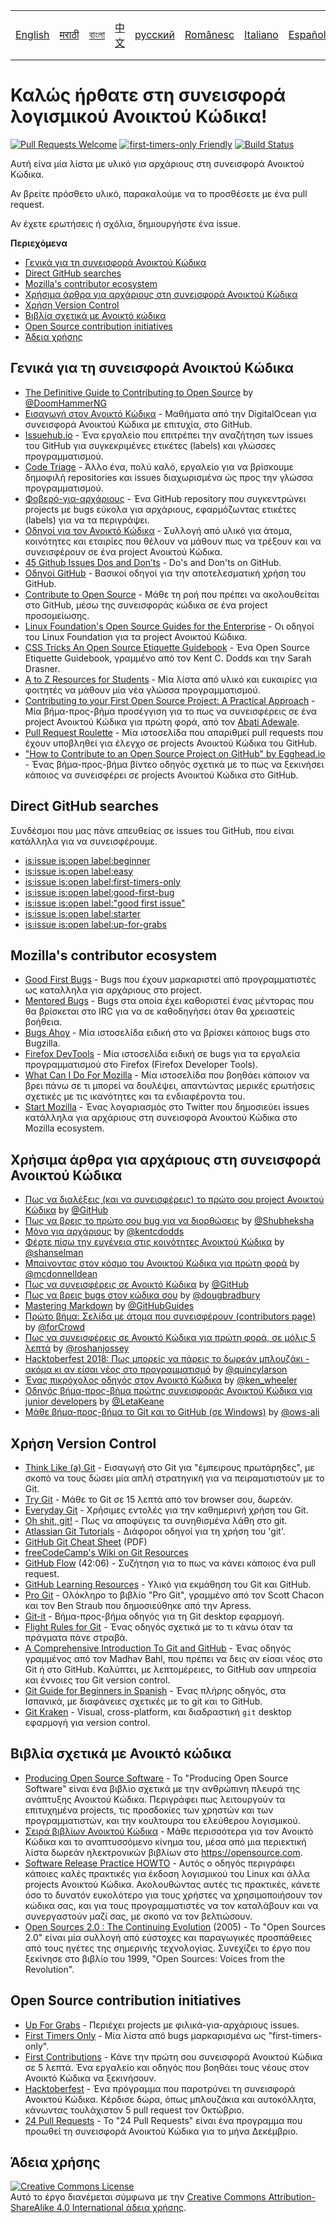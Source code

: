 <table>
    <tr>
        <!-- Do not translate this table -->
        <td><a href="./README.md"> English </a></td>
        <td><a href="./README-MR.md"> मराठी </a></td>
        <td><a href="./README-BN.md"> বাংলা </a></td>
        <td><a href="./README-CN.md"> 中文 </a></td>
        <td><a href="./README-RU.md"> русский </a></td>
        <td><a href="./README-RO.md"> Românesc </a></td>
        <td><a href="./README-IT.md"> Italiano </a></td>
        <td><a href="./README-ES.md"> Español </a></td>
        <td><a href="./README-pt-BR.md"> Português (BR) </a></td>
        <td><a href="./README-DE.md"> Deutsch </a></td>
        <td><a href="./README-GR.md"> Ελληνικά </a></td>
        <td><a href="./README-FR.md"> Français </a></td>
        <td><a href="./README-TR.md"> Turkish </a></td>
        <td><a href="./README-KO.md"> 한국어 </a></td>
    </tr>
</table>

# Καλώς ήρθατε στη συνεισφορά λογισμικού Ανοικτού Κώδικα!

[![Pull Requests Welcome](https://img.shields.io/badge/PRs-welcome-brightgreen.svg?style=flat)](http://makeapullrequest.com)
[![first-timers-only Friendly](https://img.shields.io/badge/first--timers--only-friendly-blue.svg)](http://www.firsttimersonly.com/)
[![Build Status](https://travis-ci.org/freeCodeCamp/how-to-contribute-to-open-source.svg?branch=master)](https://travis-ci.org/freeCodeCamp/how-to-contribute-to-open-source)

Αυτή είνα μία λίστα με υλικό για αρχάριους στη συνεισφορά Ανοικτού Κώδικα.

Αν βρείτε πρόσθετο υλικό, παρακαλούμε να το προσθέσετε με ένα pull request.

Αν έχετε ερωτήσεις ή σχόλια, δημιουργήστε ένα issue.

**Περιεχόμενα**
- [Γενικά για τη συνεισφορά Ανοικτού Κώδικα](#Γενικά-για-τη-συνεισφορά-Ανοικτού-Κώδικα)
- [Direct GitHub searches](#direct-github-searches)
- [Mozilla's contributor ecosystem](#mozillas-contributor-ecosystem)
- [Χρήσιμα άρθρα για αρχάριους στη συνεισφορά Ανοικτού Κώδικα](#Χρήσιμα-άρθρα-για-αρχάριους-στη-συνεισφορά-Ανοικτού-Κώδικα)
- [Χρήση Version Control](#Χρήση-Version-Control)
- [Βιβλία σχετικά με Ανοικτό κώδικα](#Βιβλία-σχετικά-με-Ανοικτό-κώδικα)
- [Open Source contribution initiatives](#Open-Source-contribution-initiatives)
- [Άδεια χρήσης](#Άδεια-χρήσης)

## Γενικά για τη συνεισφορά Ανοικτού Κώδικα
- [The Definitive Guide to Contributing to Open Source](https://medium.freecodecamp.org/the-definitive-guide-to-contributing-to-open-source-900d5f9f2282) by [@DoomHammerNG](https://twitter.com/DoomHammerNG)
- [Εισαγωγή στον Ανοικτό Κώδικα](https://www.digitalocean.com/community/tutorial_series/an-introduction-to-open-source) - Μαθήματα από την DigitalOcean για συνεισφορά Ανοικτού Κώδικα με επιτυχία, στο GitHub.
- [Issuehub.io](http://issuehub.pro/) - Ένα εργαλείο που επιτρέπει την αναζήτηση των issues του GitHub για συγκεκριμένες ετικέτες (labels) και γλώσσες προγραμματισμού.
- [Code Triage](https://www.codetriage.com/) - Άλλο ένα, πολύ καλό, εργαλείο για να βρίσκουμε δημοφιλή repositories και issues διαχωρισμένα ώς προς την γλώσσα προγραμματισμού.
- [Φοβερό-για-αρχάριους](https://github.com/MunGell/awesome-for-beginners) - Ένα GitHub repository που συγκεντρώνει projects με bugs εύκολα για αρχάριους, εφαρμόζωντας ετικέτες (labels) για να τα περιγράψει.
- [Οδηγοί για τον Ανοικτό Κώδικα](https://opensource.guide/) - Συλλογή από υλικό για άτομα, κοινότητες και εταιρίες που θέλουν να μάθουν πως να τρέξουν και να συνεισφέρουν σε ένα project Ανοικτού Κώδικα.
- [45 Github Issues Dos and Don’ts](https://hackernoon.com/45-github-issues-dos-and-donts-dfec9ab4b612) - Do's and Don'ts on GitHub.
- [Οδηγοί GitHub](https://guides.github.com/) - Βασικοί οδηγοί για την αποτελεσματική χρήση του GitHub.
- [Contribute to Open Source](https://github.com/danthareja/contribute-to-open-source) - Μάθε τη ροή που πρέπει να ακολουθείται στο GitHub, μέσω της συνεισφοράς κώδικα σε ένα project προσομείωσης.
- [Linux Foundation's Open Source Guides for the Enterprise](https://www.linuxfoundation.org/resources/open-source-guides/) - Οι οδηγοί του Linux Foundation για τα project Ανοικτού Κώδικα.
- [CSS Tricks An Open Source Etiquette Guidebook](https://css-tricks.com/open-source-etiquette-guidebook/) - Ένα Open Source Etiquette Guidebook, γραμμένο από τον Kent C. Dodds και την Sarah Drasner.
- [A to Z Resources for Students](https://github.com/dipakkr/A-to-Z-Resources-for-Students) - Μία λίστα από υλικό και ευκαιρίες για φοιτητές να μάθουν μία νέα γλώσσα προγραμματισμού.
- [Contributing to your First Open Source Project: A Practical Approach](https://blog.devcenter.co/contributing-to-your-first-open-source-project-a-practical-approach-1928c4cbdae) - Μία βήμα-προς-βήμα προσέγγιση για το πως να συνεισφέρεις σε ένα project Ανοικτού Κώδικα για πρώτη φορά, από τον [Abati Adewale](https://www.acekyd.com).
- [Pull Request Roulette](http://www.pullrequestroulette.com/) - Μία ιστοσελίδα που απαριθμεί pull requests που έχουν υποβληθεί για έλεγχο σε projects Ανοικτού Κώδικα του GitHub.
- ["How to Contribute to an Open Source Project on GitHub" by Egghead.io](https://egghead.io/courses/how-to-contribute-to-an-open-source-project-on-github) - Ένας βήμα-προς-βήμα βίντεο οδηγός σχετικά με το πως να ξεκινήσει κάποιος να συνεισφέρει σε projects Ανοικτού Κώδικα στο GitHub.

## Direct GitHub searches
Συνδέσμοι που μας πάνε απευθείας σε issues του GitHub, που είναι κατάλληλα για να συνεισφέρουμε.
- [is:issue is:open label:beginner](https://github.com/search?utf8=%E2%9C%93&q=is%3Aissue+is%3Aopen+label%3Abeginner)
- [is:issue is:open label:easy](https://github.com/search?utf8=%E2%9C%93&q=is%3Aissue+is%3Aopen+label%3Aeasy)
- [is:issue is:open label:first-timers-only](https://github.com/search?utf8=%E2%9C%93&q=is%3Aissue+is%3Aopen+label%3Afirst-timers-only)
- [is:issue is:open label:good-first-bug](https://github.com/search?utf8=%E2%9C%93&q=is%3Aissue+is%3Aopen+label%3Agood-first-bug)
- [is:issue is:open label:"good first issue"](https://github.com/search?utf8=%E2%9C%93&q=is%3Aissue+is%3Aopen+label%3A"good+first+issue")
- [is:issue is:open label:starter](https://github.com/search?utf8=%E2%9C%93&q=is%3Aissue+is%3Aopen+label%3Astarter)
- [is:issue is:open label:up-for-grabs](https://github.com/search?utf8=%E2%9C%93&q=is%3Aissue+is%3Aopen+label%3Aup-for-grabs)

## Mozilla's contributor ecosystem
- [Good First Bugs](https://bugzil.la/sw:%22[good%20first%20bug]%22&limit=0) - Bugs που έχουν μαρκαριστεί από προγραμματιστές ως καταλληλα για αρχάριους στο project.
- [Mentored Bugs](https://bugzilla.mozilla.org/buglist.cgi?quicksearch=mentor%3A%40) - Bugs στα οποία έχει καθοριστεί ένας μέντορας που θα βρίσκεται στο IRC για να σε καθοδηγήσει όταν θα χρειαστείς βοήθεια.
- [Bugs Ahoy](http://www.joshmatthews.net/bugsahoy/) - Μία ιστοσελίδα ειδική στο να βρίσκει κάποιος bugs στο Bugzilla.
- [Firefox DevTools](http://firefox-dev.tools/) - Μία ιστοσελίδα ειδική σε bugs για τα εργαλεία προγραμματισμού στο Firefox (Firefox Developer Tools).
- [What Can I Do For Mozilla](http://whatcanidoformozilla.org/) - Μία ιστοσελίδα που βοηθάει κάποιον να βρει πάνω σε τι μπορεί να δουλέψει, απαντώντας μερικές ερωτήσεις σχετικές με τις ικανότητες και τα ενδιαφέροντα του.
- [Start Mozilla](https://twitter.com/StartMozilla) - Ένας λογαριασμός στο Twitter που δημοσιεύει issues κατάλληλα για αρχάριους στη συνεισφορά Ανοικτού Κώδικα στο Mozilla ecosystem.

## Χρήσιμα άρθρα για αρχάριους στη συνεισφορά Ανοικτού Κώδικα
- [Πως να διαλέξεις (και να συνεισφέρεις) το πρώτο σου project Ανοικτού Κώδικα](https://github.com/collections/choosing-projects) by [@GitHub](https://github.com/github)
- [Πως να βρεις το πρώτο σου bug για να διορθώσεις](https://medium.freecodecamp.org/finding-your-first-open-source-project-or-bug-to-work-on-1712f651e5ba#.slc8i2h1l) by [@Shubheksha](https://github.com/Shubheksha)
- [Μόνο για αρχάριους](https://kentcdodds.com/blog/first-timers-only) by [@kentcdodds](https://github.com/kentcdodds)
- [Φέρτε πίσω την ευγένεια στις κοινότητες Ανοικτού Κώδικα](http://www.hanselman.com/blog/BringKindnessBackToOpenSource.aspx) by [@shanselman](https://github.com/shanselman)
- [Μπαίνοντας στον κόσμο του Ανοικτού Κώδικα για πρώτη φορά](https://www.nearform.com/blog/getting-into-open-source-for-the-first-time/) by [@mcdonnelldean](https://github.com/mcdonnelldean)
- [Πως να συνεισφέρεις σε Ανοικτό Κώδικα](https://opensource.guide/how-to-contribute/) by [@GitHub](https://github.com/github)
- [Πως να βρεις bugs στον κώδικα σου](https://8thlight.com/blog/doug-bradbury/2016/06/29/how-to-find-bug-in-your-code.html) by [@dougbradbury](https://twitter.com/dougbradbury)
- [Mastering Markdown](https://guides.github.com/features/mastering-markdown/) by [@GitHubGuides](https://guides.github.com/)
- [Πρώτο βήμα: Σελίδα με άτομα που συνεισφέρουν (contributors page)](https://medium.com/@forCrowd/first-mission-contributors-page-df24e6e70705#.2v2g0no29) by [@forCrowd](https://github.com/forCrowd)
- [Πως να συνεισφέρεις σε Ανοικτό Κώδικα για πρώτη φορά, σε μόλις 5 λεπτά](https://medium.freecodecamp.org/how-to-make-your-first-open-source-contribution-in-just-5-minutes-aaad1fc59c9a) by [@roshanjossey](https://medium.freecodecamp.org/@roshanjossey)
- [Hacktoberfest 2018: Πως μπορείς να πάρεις το δωρεάν μπλουζάκι - ακόμα κι αν είσαι νέος στο προγραμματισμό](https://medium.freecodecamp.org/hacktoberfest-2018-how-you-can-get-your-free-shirt-even-if-youre-new-to-coding-96080dd0b01b) by [@quincylarson](https://medium.freecodecamp.org/@quincylarson)
- [Ένας πικρόχολος οδηγός στον Ανοικτό Κώδικα](https://medium.com/codezillas/a-bitter-guide-to-open-source-a8e3b6a3c1c4) by [@ken_wheeler](https://medium.com/@ken_wheeler)
- [Οδηγός βήμα-προς-βήμα πρώτης συνεισφοράς Ανοικτού Κώδικα για junior developers](https://hackernoon.com/contributing-to-open-source-the-sharks-are-photoshopped-47e22db1ab86) by [@LetaKeane](http://www.letakeane.com/)
- [Μάθε βήμα-προς-βήμα το Git και το GitHub (σε Windows)](https://medium.com/@ows_ali/be93518e06dc) by [@ows-ali](https://medium.com/@ows_ali)

## Χρήση Version Control
- [Think Like (a) Git](http://think-like-a-git.net/) - Εισαγωγή στο Git για "έμπειρους πρωτάρηδες", με σκοπό να τους δώσει μία απλή στρατηγική για να πειραματιστούν με το Git.
- [Try Git](https://try.github.io/) - Μάθε το Git σε 15 λεπτά από τον browser σου, δωρεάν.
- [Everyday Git](https://git-scm.com/docs/giteveryday) - Χρήσιμες εντολές για την καθημερινή χρήση του Git.
- [Oh shit, git!](http://ohshitgit.com/) - Πως να αποφύγεις τα συνηθισμένα λάθη στο git.
- [Atlassian Git Tutorials](https://www.atlassian.com/git/tutorials/) - Διάφοροι οδηγοί για τη χρήση του 'git'.
- [GitHub Git Cheat Sheet](https://education.github.com/git-cheat-sheet-education.pdf) (PDF)
- [freeCodeCamp's Wiki on Git Resources](https://www.freecodecamp.org/forum/t/wiki-git-resources/13136)
- [GitHub Flow](https://www.youtube.com/watch?v=juLIxo42A_s) (42:06) - Συζήτηση για το πως να κάνει κάποιος ένα pull request.
- [GitHub Learning Resources](https://help.github.com/articles/git-and-github-learning-resources/) - Υλικό για εκμάθηση του Git και GitHub.
- [Pro Git](https://git-scm.com/book/en/v2) - Ολόκληρο το βιβλίο "Pro Git", γραμμένο από τον Scott Chacon και τον Ben Straub που δημοσιεύθηκε από την Apress.
- [Git-it](https://github.com/jlord/git-it-electron) - Βήμα-προς-βήμα οδηγός για τη Git desktop εφαρμογή.
- [Flight Rules for Git](https://github.com/k88hudson/git-flight-rules) - Ένας οδηγός σχετικά με το τι κάνω όταν τα πράγματα πάνε στραβά.
- [A Comprehensive Introduction To Git and GitHub](https://codeburst.io/git-good-part-a-e0d826286a2a) - Ένας οδηγός γραμμένος από τον Madhav Bahl, που πρέπει να δεις αν είσαι νέος στο Git ή στο GitHub. Καλύπτει, με λεπτομέρειες, το GitHub σαν υπηρεσία και έννοιες του Git version control.
- [Git Guide for Beginners in Spanish](https://platzi.github.io/git-slides/#/) - Ένας πλήρης οδηγός, στα Ισπανικά, με διαφάνειες σχετικές με το git και το GitHub.
- [Git Kraken](https://www.gitkraken.com/git-client) - Visual, cross-platform, και διαδραστική `git` desktop εφαρμογή για version control.

## Βιβλία σχετικά με Ανοικτό κώδικα
- [Producing Open Source Software](http://producingoss.com/) - Το "Producing Open Source Software" είναι ένα βιβλίο σχετικά με την ανθρώπινη πλευρά της ανάπτυξης Ανοικτού Κώδικα. Περιγράφει πως λειτουργούν τα επιτυχημένα projects, τις προσδοκίες των χρηστών και των προγραμματιστών, και την κουλτουρα του ελεύθερου λογισμικού.
- [Σειρά βιβλίων Ανοικτού Κώδικα](https://opensource.com/resources/ebooks) - Μάθε περισσότερα για τον Ανοικτό Κώδικα και το αναπτυσσόμενο κίνημα του, μέσα από μια περιεκτική λίστα δωρεάν ηλεκτρονικών βιβλίων στο https://opensource.com.
- [Software Release Practice HOWTO](http://tldp.org/HOWTO/Software-Release-Practice-HOWTO/) - Αυτός ο οδηγός περιγράφει κάποιες καλές πρακτικές για έκδοση λογισμικού του Linux και άλλα projects Ανοικτού Κώδικα. Ακολουθώντας αυτές τις πρακτικές, κάνετε όσο το δυνατόν ευκολότερο για τους χρήστες να χρησιμοποιήσουν τον κώδικα σας, και για τους προγραμματιστές να τον καταλάβουν και να συνεργαστούν μαζί σας, με σκοπό να τον βελτιώσουν.
- [Open Sources 2.0 : The Continuing Evolution](https://archive.org/details/opensources2.000diborich) (2005) - Το "Open Sources 2.0" είναι μία συλλογή από εύστοχες και παραγωγικές προσπάθειες από τους ηγέτες της σημερινής τεχνολογίας. Συνεχίζει το έργο που ξεκίνησε στο βιβλίο του 1999, "Open Sources: Voices from the Revolution".

## Open Source contribution initiatives
- [Up For Grabs](http://up-for-grabs.net/#/) - Περιέχει projects με φιλικά-για-αρχάριους issues.
- [First Timers Only](http://www.firsttimersonly.com/) - Μία λίστα από bugs μαρκαρισμένα ως "first-timers-only".
- [First Contributions](https://firstcontributions.github.io/) - Κάνε την πρώτη σου συνεισφορά Ανοικτού Κώδικα σε 5 λεπτά. Ένα εργαλείο και οδηγός που βοηθάει τους νέους στον Ανοικτό Κώδικα να ξεκινήσουν.
- [Hacktoberfest](https://hacktoberfest.digitalocean.com/) - Ένα πρόγραμμα που παροτρύνει τη συνεισφορά Ανοικτού Κώδικα. Κέρδισε δώρα, όπως μπλουζάκια και αυτοκόλλητα, κάνωντας τουλάχιστον 5 pull request τον Οκτώβριο.
- [24 Pull Requests](https://24pullrequests.com) - Το "24 Pull Requests" είναι ένα προγραμμα που προωθεί τη συνεισφορά Ανοικτού Κώδικα για το μήνα Δεκέμβριο.

## Άδεια χρήσης
<a rel="license" href="http://creativecommons.org/licenses/by-sa/4.0/"><img alt="Creative Commons License" style="border-width:0" src="https://i.creativecommons.org/l/by-sa/4.0/88x31.png" /></a><br />Αυτό το έργο διανέμεται σύμφωνα με την <a rel="license" href="http://creativecommons.org/licenses/by-sa/4.0/">Creative Commons Attribution-ShareAlike 4.0 International άδεια χρήσης</a>.
